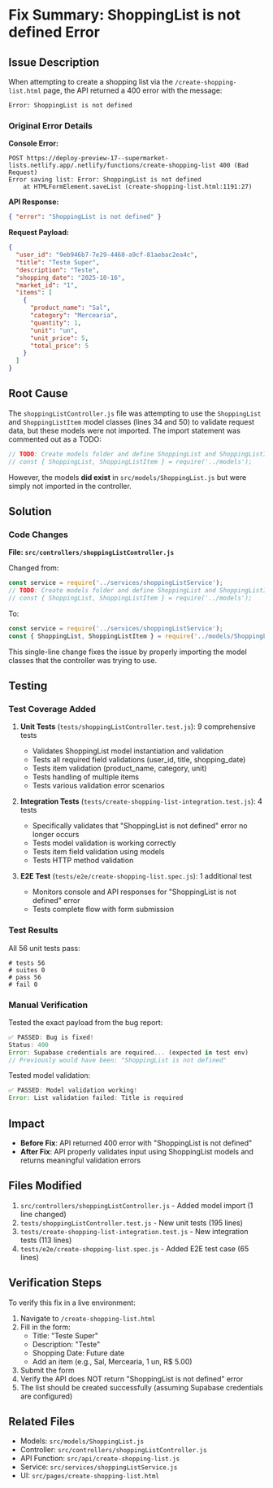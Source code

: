 # Fix Summary: ShoppingList is not defined Error

## Issue Description

When attempting to create a shopping list via the `/create-shopping-list.html` page, the API returned a 400 error with the message:

```
Error: ShoppingList is not defined
```

### Original Error Details

**Console Error:**

```
POST https://deploy-preview-17--supermarket-lists.netlify.app/.netlify/functions/create-shopping-list 400 (Bad Request)
Error saving list: Error: ShoppingList is not defined
    at HTMLFormElement.saveList (create-shopping-list.html:1191:27)
```

**API Response:**

```json
{ "error": "ShoppingList is not defined" }
```

**Request Payload:**

```json
{
  "user_id": "9eb946b7-7e29-4460-a9cf-81aebac2ea4c",
  "title": "Teste Super",
  "description": "Teste",
  "shopping_date": "2025-10-16",
  "market_id": "1",
  "items": [
    {
      "product_name": "Sal",
      "category": "Mercearia",
      "quantity": 1,
      "unit": "un",
      "unit_price": 5,
      "total_price": 5
    }
  ]
}
```

## Root Cause

The `shoppingListController.js` file was attempting to use the `ShoppingList` and `ShoppingListItem` model classes (lines 34 and 50) to validate request data, but these models were not imported. The import statement was commented out as a TODO:

```javascript
// TODO: Create models folder and define ShoppingList and ShoppingListItem models
// const { ShoppingList, ShoppingListItem } = require('../models');
```

However, the models **did exist** in `src/models/ShoppingList.js` but were simply not imported in the controller.

## Solution

### Code Changes

**File: `src/controllers/shoppingListController.js`**

Changed from:

```javascript
const service = require('../services/shoppingListService');
// TODO: Create models folder and define ShoppingList and ShoppingListItem models
// const { ShoppingList, ShoppingListItem } = require('../models');
```

To:

```javascript
const service = require('../services/shoppingListService');
const { ShoppingList, ShoppingListItem } = require('../models/ShoppingList');
```

This single-line change fixes the issue by properly importing the model classes that the controller was trying to use.

## Testing

### Test Coverage Added

1. **Unit Tests** (`tests/shoppingListController.test.js`): 9 comprehensive tests
   - Validates ShoppingList model instantiation and validation
   - Tests all required field validations (user_id, title, shopping_date)
   - Tests item validation (product_name, category, unit)
   - Tests handling of multiple items
   - Tests various validation error scenarios

2. **Integration Tests** (`tests/create-shopping-list-integration.test.js`): 4 tests
   - Specifically validates that "ShoppingList is not defined" error no longer occurs
   - Tests model validation is working correctly
   - Tests item field validation using models
   - Tests HTTP method validation

3. **E2E Test** (`tests/e2e/create-shopping-list.spec.js`): 1 additional test
   - Monitors console and API responses for "ShoppingList is not defined" error
   - Tests complete flow with form submission

### Test Results

All 56 unit tests pass:

```
# tests 56
# suites 0
# pass 56
# fail 0
```

### Manual Verification

Tested the exact payload from the bug report:

```javascript
✅ PASSED: Bug is fixed!
Status: 400
Error: Supabase credentials are required... (expected in test env)
// Previously would have been: "ShoppingList is not defined"
```

Tested model validation:

```javascript
✅ PASSED: Model validation working!
Error: List validation failed: Title is required
```

## Impact

- **Before Fix**: API returned 400 error with "ShoppingList is not defined"
- **After Fix**: API properly validates input using ShoppingList models and returns meaningful validation errors

## Files Modified

1. `src/controllers/shoppingListController.js` - Added model import (1 line changed)
2. `tests/shoppingListController.test.js` - New unit tests (195 lines)
3. `tests/create-shopping-list-integration.test.js` - New integration tests (113 lines)
4. `tests/e2e/create-shopping-list.spec.js` - Added E2E test case (65 lines)

## Verification Steps

To verify this fix in a live environment:

1. Navigate to `/create-shopping-list.html`
2. Fill in the form:
   - Title: "Teste Super"
   - Description: "Teste"
   - Shopping Date: Future date
   - Add an item (e.g., Sal, Mercearia, 1 un, R$ 5.00)
3. Submit the form
4. Verify the API does NOT return "ShoppingList is not defined" error
5. The list should be created successfully (assuming Supabase credentials are configured)

## Related Files

- Models: `src/models/ShoppingList.js`
- Controller: `src/controllers/shoppingListController.js`
- API Function: `src/api/create-shopping-list.js`
- Service: `src/services/shoppingListService.js`
- UI: `src/pages/create-shopping-list.html`
